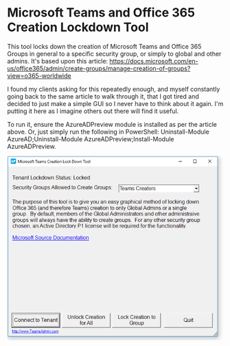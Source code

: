 ﻿Microsoft Teams  and Office 365 Creation Lockdown Tool
======================================================

This tool locks down the creation of Microsoft Teams and Office 365 Groups in general to a specific security group, or simply to global and other admins.  It's based upon this article: https://docs.microsoft.com/en-us/office365/admin/create-groups/manage-creation-of-groups?view=o365-worldwide

I found my clients asking for this repeatedly enough, and myself constantly going back to the same article to walk through it, that I got tired and decided to just make a simple GUI so I never have to think about it again.  I'm putting it here as I imagine others out there will find it useful.

To run it, ensure the AzureADPreview module is installed as per the article above.   Or, just simply run the following in PowerShell: Uninstall-Module AzureAD;Uninstall-Module AzureADPreview;Install-Module AzureADPreview.

![image](https://github.com/ccaragol/TeamsLockdownTool/blob/master/TeamsLockdownTool.PNG)
